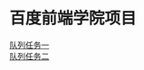 # 百度前端学院项目
<a href="https://lennam.github.io/BaiduFrontEnd/queue/queue.html" target="_blank">队列任务一</a><br>
<a href="https://lennam.github.io/BaiduFrontEnd/queue2/index.html" target="_blank">队列任务二</a><br>
